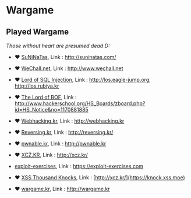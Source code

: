 # Wargame

## Played Wargame 

*Those without heart are presumed dead D:*

- :heart: [SuNiNaTas](https://github.com/cxbt/Writeup/tree/master/Wargame/Suninatas), Link : http://suninatas.com/

- :heart: [WeChall.net](https://github.com/cxbt/Writeup/tree/master/Wargame/WeChall.net), Link : http://www.wechall.net
  
- :heart: [Lord of SQL Injection](https://github.com/cxbt/Writeup/tree/master/Wargame/Lord%20of%20SQLinjection), Link : http://los.eagle-jump.org, http://los.rubiya.kr
  
- :heart: [The Lord of BOF](https://github.com/cxbt/Writeup/tree/master/Wargame/The%20Lord%20of%20BOF), Link : http://www.hackerschool.org/HS_Boards/zboard.php?id=HS_Notice&no=1170881885
  
- :heart: [Webhacking.kr](https://github.com/cxbt/Writeup/tree/master/Wargame/Webhacking.kr), Link : http://webhacking.kr
  
- :heart: [Reversing.kr](https://github.com/cxbt/Writeup/tree/master/Wargame/Reversing.kr), Link : http://reversing.kr/
  
- :heart: [pwnable.kr](https://github.com/cxbt/Writeup/tree/master/Wargame/Pwnable.kr), Link : http://pwnable.kr
  
- :heart: [XCZ.KR](), Link : http://xcz.kr/

- [exploit-exercises](https://github.com/cxbt/Writeup/tree/master/Wargame/Exploit-Execise/Nebula), Link : https://exploit-exercises.com

- :heart: [XSS Thousand Knocks](XTK), Link : [http://xcz.kr/](https://knock.xss.moe)

- :heart: [wargame.kr](https://github.com/cxbt/Writeup/tree/master/Wargame/Wargame.kr), Link : http://wargame.kr
